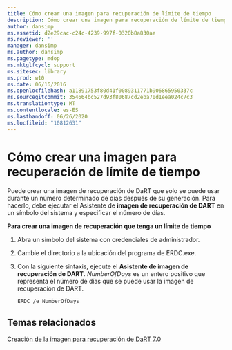 ```yaml
---
title: Cómo crear una imagen para recuperación de límite de tiempo
description: Cómo crear una imagen para recuperación de límite de tiempo
author: dansimp
ms.assetid: d2e29cac-c24c-4239-997f-0320b8a830ae
ms.reviewer: ''
manager: dansimp
ms.author: dansimp
ms.pagetype: mdop
ms.mktglfcycl: support
ms.sitesec: library
ms.prod: w10
ms.date: 06/16/2016
ms.openlocfilehash: a11891753f80d41f0089311771b906865950337c
ms.sourcegitcommit: 354664bc527d93f80687cd2eba70d1eea024c7c3
ms.translationtype: MT
ms.contentlocale: es-ES
ms.lasthandoff: 06/26/2020
ms.locfileid: "10812631"
---
```

# Cómo crear una imagen para recuperación de límite de tiempo


Puede crear una imagen de recuperación de DaRT que solo se puede usar durante un número determinado de días después de su generación. Para hacerlo, debe ejecutar el Asistente de **imagen de recuperación de DART** en un símbolo del sistema y especificar el número de días.

**Para crear una imagen de recuperación que tenga un límite de tiempo**

1.  Abra un símbolo del sistema con credenciales de administrador.

2.  Cambie el directorio a la ubicación del programa de ERDC.exe.

3.  Con la siguiente sintaxis, ejecute el **Asistente de imagen de recuperación de DART**. *NumberOfDays* es un entero positivo que representa el número de días que se puede usar la imagen de recuperación de DART.

    ``` syntax
    ERDC /e NumberOfDays
    ```

## Temas relacionados


[Creación de la imagen para recuperación de DaRT 7.0](creating-the-dart-70-recovery-image-dart-7.md)

 

 





